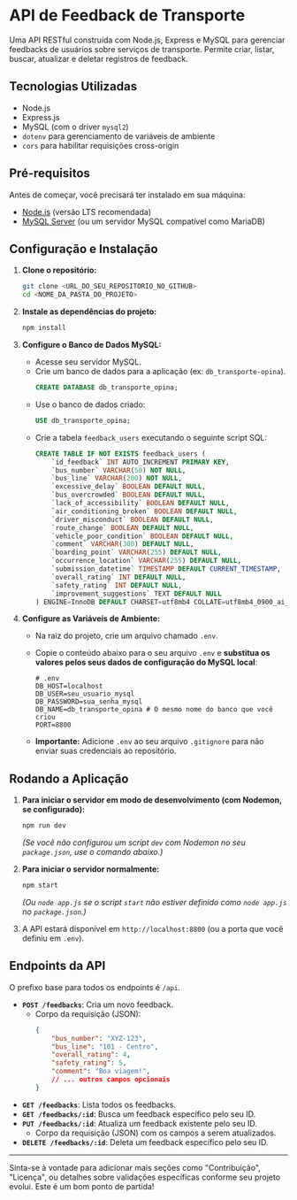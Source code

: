 # API de Feedback de Transporte

Uma API RESTful construída com Node.js, Express e MySQL para gerenciar feedbacks de usuários sobre serviços de transporte. Permite criar, listar, buscar, atualizar e deletar registros de feedback.

## Tecnologias Utilizadas

*   Node.js
*   Express.js
*   MySQL (com o driver `mysql2`)
*   `dotenv` para gerenciamento de variáveis de ambiente
*   `cors` para habilitar requisições cross-origin

## Pré-requisitos

Antes de começar, você precisará ter instalado em sua máquina:

*   [Node.js](https://nodejs.org/) (versão LTS recomendada)
*   [MySQL Server](https://dev.mysql.com/downloads/mysql/) (ou um servidor MySQL compatível como MariaDB)

## Configuração e Instalação

1.  **Clone o repositório:**
    ```bash
    git clone <URL_DO_SEU_REPOSITORIO_NO_GITHUB>
    cd <NOME_DA_PASTA_DO_PROJETO>
    ```

2.  **Instale as dependências do projeto:**
    ```bash
    npm install
    ```

3.  **Configure o Banco de Dados MySQL:**
    *   Acesse seu servidor MySQL.
    *   Crie um banco de dados para a aplicação (ex: `db_transporte-opina`).
        ```sql
        CREATE DATABASE db_transporte_opina;
        ```
    *   Use o banco de dados criado:
        ```sql
        USE db_transporte_opina;
        ```
    *   Crie a tabela `feedback_users` executando o seguinte script SQL:
        ```sql
        CREATE TABLE IF NOT EXISTS feedback_users (
            `id_feedback` INT AUTO_INCREMENT PRIMARY KEY,
            `bus_number` VARCHAR(50) NOT NULL,
            `bus_line` VARCHAR(200) NOT NULL,
            `excessive_delay` BOOLEAN DEFAULT NULL,
            `bus_overcrowded` BOOLEAN DEFAULT NULL,
            `lack_of_accessibility` BOOLEAN DEFAULT NULL,
            `air_conditioning_broken` BOOLEAN DEFAULT NULL,
            `driver_misconduct` BOOLEAN DEFAULT NULL,
            `route_change` BOOLEAN DEFAULT NULL,
            `vehicle_poor_condition` BOOLEAN DEFAULT NULL,
            `comment` VARCHAR(300) DEFAULT NULL,
            `boarding_point` VARCHAR(255) DEFAULT NULL,
            `occurrence_location` VARCHAR(255) DEFAULT NULL,
            `submission_datetime` TIMESTAMP DEFAULT CURRENT_TIMESTAMP,
            `overall_rating` INT DEFAULT NULL,
            `safety_rating` INT DEFAULT NULL,
            `improvement_suggestions` TEXT DEFAULT NULL
        ) ENGINE=InnoDB DEFAULT CHARSET=utf8mb4 COLLATE=utf8mb4_0900_ai_ci;
        ```

4.  **Configure as Variáveis de Ambiente:**
    *   Na raiz do projeto, crie um arquivo chamado `.env`.
    *   Copie o conteúdo abaixo para o seu arquivo `.env` e **substitua os valores pelos seus dados de configuração do MySQL local**:

        ```dotenv
        # .env
        DB_HOST=localhost
        DB_USER=seu_usuario_mysql
        DB_PASSWORD=sua_senha_mysql
        DB_NAME=db_transporte_opina # O mesmo nome do banco que você criou
        PORT=8800
        ```
    *   **Importante:** Adicione `.env` ao seu arquivo `.gitignore` para não enviar suas credenciais ao repositório.

## Rodando a Aplicação

1.  **Para iniciar o servidor em modo de desenvolvimento (com Nodemon, se configurado):**
    ```bash
    npm run dev
    ```
    *(Se você não configurou um script `dev` com Nodemon no seu `package.json`, use o comando abaixo.)*

2.  **Para iniciar o servidor normalmente:**
    ```bash
    npm start
    ```
    *(Ou `node app.js` se o script `start` não estiver definido como `node app.js` no `package.json`.)*

3.  A API estará disponível em `http://localhost:8800` (ou a porta que você definiu em `.env`).

## Endpoints da API

O prefixo base para todos os endpoints é `/api`.

*   **`POST /feedbacks`**: Cria um novo feedback.
    *   Corpo da requisição (JSON):
        ```json
        {
            "bus_number": "XYZ-123",
            "bus_line": "101 - Centro",
            "overall_rating": 4,
            "safety_rating": 5,
            "comment": "Boa viagem!",
            // ... outros campos opcionais
        }
        ```
*   **`GET /feedbacks`**: Lista todos os feedbacks.
*   **`GET /feedbacks/:id`**: Busca um feedback específico pelo seu ID.
*   **`PUT /feedbacks/:id`**: Atualiza um feedback existente pelo seu ID.
    *   Corpo da requisição (JSON) com os campos a serem atualizados.
*   **`DELETE /feedbacks/:id`**: Deleta um feedback específico pelo seu ID.

---

Sinta-se à vontade para adicionar mais seções como "Contribuição", "Licença", ou detalhes sobre validações específicas conforme seu projeto evolui. Este é um bom ponto de partida!